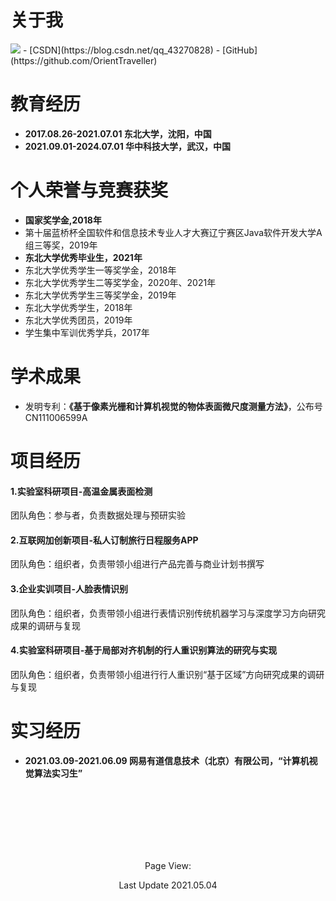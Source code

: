 # 关于我
<img class="profile-picture" src="https://orienttraveller.github.io/sfr3.jpg">
- [CSDN](https://blog.csdn.net/qq_43270828)
- [GitHub](https://github.com/OrientTraveller)

# 教育经历
- **2017.08.26-2021.07.01  东北大学，沈阳，中国**
- **2021.09.01-2024.07.01  华中科技大学，武汉，中国**

# 个人荣誉与竞赛获奖
- **国家奖学金,2018年**
- 第十届蓝桥杯全国软件和信息技术专业人才大赛辽宁赛区Java软件开发大学A组三等奖，2019年
- **东北大学优秀毕业生，2021年**
- 东北大学优秀学生一等奖学金，2018年
- 东北大学优秀学生二等奖学金，2020年、2021年
- 东北大学优秀学生三等奖学金，2019年
- 东北大学优秀学生，2018年
- 东北大学优秀团员，2019年
- 学生集中军训优秀学兵，2017年

# 学术成果
- 发明专利：**《基于像素光栅和计算机视觉的物体表面微尺度测量方法》**，公布号CN111006599A

# 项目经历
#### 1.实验室科研项目-高温金属表面检测
团队角色：参与者，负责数据处理与预研实验
#### 2.互联网加创新项目-私人订制旅行日程服务APP
团队角色：组织者，负责带领小组进行产品完善与商业计划书撰写
#### 3.企业实训项目-人脸表情识别
团队角色：组织者，负责带领小组进行表情识别传统机器学习与深度学习方向研究成果的调研与复现
#### 4.实验室科研项目-基于局部对齐机制的行人重识别算法的研究与实现
团队角色：组织者，负责带领小组进行行人重识别“基于区域”方向研究成果的调研与复现

# 实习经历
- **2021.03.09-2021.06.09  网易有道信息技术（北京）有限公司，“计算机视觉算法实习生”**


<br><br/><br><br/><br><br/>
<span id="busuanzi_container_site_pv">
    <center>Page View:<span id="busuanzi_value_site_pv"></span></center>
</span>
<center>Last Update 2021.05.04</center>
